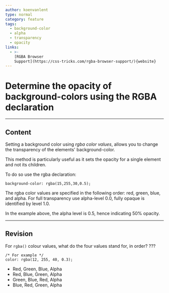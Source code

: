 ```yaml
---
author: koenvanlent
type: normal
category: feature
tags:
  - background-color
  - alpha
  - transparency
  - opacity
links:
  - >-
    [RGBA Browser
    Support](https://css-tricks.com/rgba-browser-support/){website}
---
```


# Determine the opacity of background-colors using the RGBA declaration


---

## Content

Setting a background color using *rgba color values*, allows you to change the transparency of the elements' background-color.  

This method is particularly useful as it sets the opacity for a single element and not its children.

To do so use the rgba declaration:

```plain-text
background-color: rgba(15,255,30,0.5);
```

The rgba color values are specified in the following order: red, green, blue, and alpha. For full transparency use alpha-level 0.0, fully opaque is identified by level 1.0.

In the example above, the alpha level is 0.5, hence indicating 50% opacity.


---

## Revision

For `rgba()` colour values, what do the four values stand for, in order? ???

```plain-text
/* For example */
color: rgba(12, 255, 40, 0.3);
```

- Red, Green, Blue, Alpha
- Red, Blue, Green, Alpha
- Green, Blue, Red, Alpha
- Blue, Red, Green, Alpha
